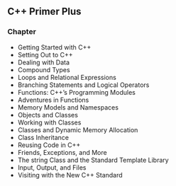 ## C++ Primer Plus

### Chapter

- Getting Started with C++
- Setting Out to C++
- Dealing with Data
- Compound Types
- Loops and Relational Expressions
- Branching Statements and Logical Operators
- Functions: C++’s Programming Modules
- Adventures in Functions
- Memory Models and Namespaces
- Objects and Classes
- Working with Classes
- Classes and Dynamic Memory Allocation
- Class Inheritance
- Reusing Code in C++
- Friends, Exceptions, and More
- The string Class and the Standard Template Library
- Input, Output, and Files
- Visiting with the New C++ Standard